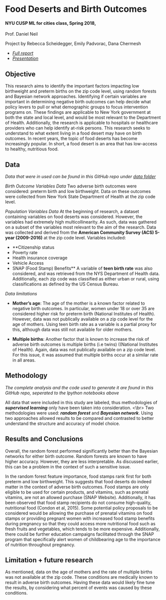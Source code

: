 # Food Deserts and Birth Outcomes
#### NYU CUSP ML for cities class, Spring 2018,
Prof. Daniel Neil

Project by Rebecca Scheidegger, Emily Padvorac, Dana Chermesh

- _[Full report](!ADD!)_
- _[Presentation](https://github.com/danachermesh/Food_Deserts_ML/blob/master/FoodDesertBirthOutcomes_MLforCities2018.pdf)_

## Objective
This research aims to identify the important factors impacting low birthweight and preterm births on the zip code level, using random forests and Bayesian network approaches. Identifying if  certain variables are important in determining negative birth outcomes can help decide what policy levers to pull or what demographic groups to focus intervention programs on. These findings are applicable to New York government at both the state and local level, and would be most relevant to the Department of Health. Additionally, the research is applicable to hospitals or healthcare providers who can help identify at-risk persons. This research seeks to understand to what extent living in a food desert may have on birth outcomes. In recent years, the topic of food deserts has become increasingly popular. In short, a food desert is an area that has low-access to healthy, nutritious food.


## Data
_Data that were in used can be found in this GitHub repo under [data folder](https://github.com/danachermesh/Food_Deserts_ML/tree/master/data)_

_Birth Outcome Variables Data_
Two adverse birth outcomes were considered: preterm birth and low birthweight. Data on these outcomes were collected from New York State Department of Health at the zip code level.

_Population Variables Data_
At the beginning of research, a dataset containing variables on food deserts was considered. However, the variables had extremely high multicollinearity. As such, data was gathered on a subset of the variables most relevant to the aim of the research. Data was collected and derived from the **American Community Survey (ACS) 5-year (2009-2016)** at the zip code level. Variables included: 
  - **Citizenship status 
  - Poverty rate 
  - Health insurance coverage 
  - Vehicle Access 
  - SNAP (Food Stamp) Benefits**
A variable of **teen birth rate** was also considered, and was retrieved from the NYS Department of Health data. Additionally, each zip code was classified as either urban or rural, using classifications as defined by the US Census Bureau.

_Data limitations_
- **Mother’s age**: The age of the mother is a known factor related to negative birth outcomes. In particular, women under 18 or over 35 are considered higher risk for preterm birth (National Institutes of Health).  However, data was not publically available on a zip code level for the age of mothers. Using teen birth rate as a variable is a partial proxy for this, although data was still not available for older mothers.

- **Multiple births**: Another factor that is known to increase the risk of adverse birth outcomes is multiple births (i.e twins) ((National Institutes of Health). Again, data was not publically available on a zip code level.  For this issue, it was assumed that multiple births occur at a similar rate in all areas.


## Methodology
_The complete analysis and the code used to generate it are found in this GitHub repo, seperated to the Ipython notebooks above_

All data that were included in this study are labeled, thus methodologies of _**supervised learning**_ only have been taken into consideration. <\br>
Two methodologies were used: _**random forest**_ and _**Bayesian network**_. Using two approaches allowed results to be compared and contrasted to better understand the structure and accuracy of model choice. 


## Results and Conclusions 
Overall, the random forest performed significantly better than the Bayesian networks for either birth outcome. Random forests are known to have higher accuracy. However, they are less interpretable. As discussed earlier, this can be a problem in the context of such a sensitive issue. 

In the random forest feature importance, food stamps rank first for both preterm and low birthweight. This suggests that food deserts do indeed matter in the context of adverse birth outcomes. Food stamps are only eligible to be used for certain products, and vitamins, such as prenatal vitamins, are not an allowed purchase (SNAP Website). Additionally, it has been  observed that food stamp recipients do not consume high-quality, nutritional food (Condon et al, 2015).  Some potential policy proposals to be considered would be allowing the purchase of prenatal vitamins on food stamps or providing pregnant women with increased food stamp benefits during pregnancy so that they could access more nutritional food such as fresh fruits and vegetables, which tends to be more expensive. Additionally, there could be further education campaigns facilitated through the SNAP program that specifically alert women of childbearing age to the importance of nutrition throughout pregnancy. 

## Limitation + future research
As mentioned, data on the age of mothers and the rate of multiple births was not available at the zip code. These conditions are medically known to result in adverse birth outcomes. Having these data would likely fine tune the results, by considering what percent of events was caused by these conditions. 

